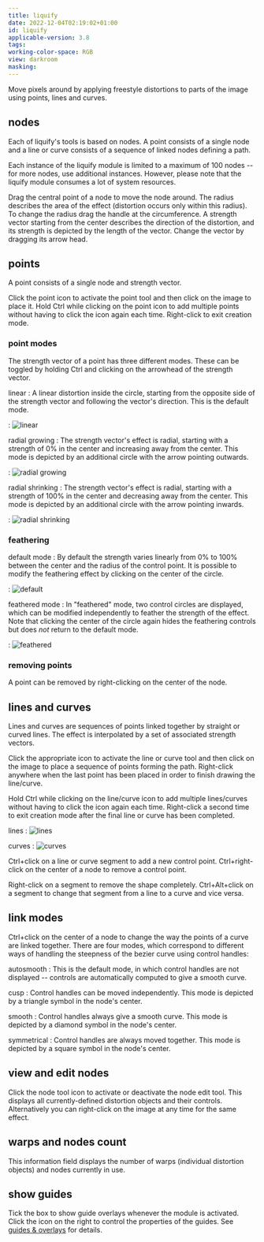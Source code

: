 ```yaml
---
title: liquify
date: 2022-12-04T02:19:02+01:00
id: liquify
applicable-version: 3.8
tags:
working-color-space: RGB
view: darkroom
masking:
---
```


Move pixels around by applying freestyle distortions to parts of the image using points, lines and curves.

## nodes

Each of liquify's tools is based on nodes. A point consists of a single node and a line or curve consists of a sequence of linked nodes defining a path.

Each instance of the liquify module is limited to a maximum of 100 nodes -- for more nodes, use additional instances. However, please note that the liquify module consumes a lot of system resources.

Drag the central point of a node to move the node around. The radius describes the area of the effect (distortion occurs only within this radius). To change the radius drag the handle at the circumference. A strength vector starting from the center describes the direction of the distortion, and its strength is depicted by the length of the vector. Change the vector by dragging its arrow head.

## points

A point consists of a single node and strength vector.

Click the point icon to activate the point tool and then click on the image to place it. Hold Ctrl while clicking on the point icon to add multiple points without having to click the icon again each time. Right-click to exit creation mode.

### point modes

The strength vector of a point has three different modes. These can be toggled by holding Ctrl and clicking on the arrowhead of the strength vector.

linear
: A linear distortion inside the circle, starting from the opposite side of the strength vector and following the vector's direction. This is the default mode.

: ![linear](./liquify/liquify_ex1.png#w33)

radial growing
: The strength vector's effect is radial, starting with a strength of 0% in the center and increasing away from the center. This mode is depicted by an additional circle with the arrow pointing outwards.

: ![radial growing](./liquify/liquify_ex4.png#w33)

radial shrinking
: The strength vector's effect is radial, starting with a strength of 100% in the center and decreasing away from the center. This mode is depicted by an additional circle with the arrow pointing inwards.

: ![radial shrinking](./liquify/liquify_ex3.png#w33)

### feathering

default mode
: By default the strength varies linearly from 0% to 100% between the center and the radius of the control point. It is possible to modify the feathering effect by clicking on the center of the circle.

: ![default](./liquify/liquify_ex1.png#w33)

feathered mode
: In "feathered" mode, two control circles are displayed, which can be modified independently to feather the strength of the effect. Note that clicking the center of the circle again hides the feathering controls but does _not_ return to the default mode.

: ![feathered](./liquify/liquify_ex2.png#w33)

### removing points

A point can be removed by right-clicking on the center of the node.

## lines and curves

Lines and curves are sequences of points linked together by straight or curved lines. The effect is interpolated by a set of associated strength vectors.

Click the appropriate icon to activate the line or curve tool and then click on the image to place a sequence of points forming the path. Right-click anywhere when the last point has been placed in order to finish drawing the line/curve.

Hold Ctrl while clicking on the line/curve icon to add multiple lines/curves without having to click the icon again each time. Right-click a second time to exit creation mode after the final line or curve has been completed.

lines
: ![lines](./liquify/liquify_ex5.png#w50)

curves
: ![curves](./liquify/liquify_ex6.png#w50)

Ctrl+click on a line or curve segment to add a new control point. Ctrl+right-click on the center of a node to remove a control point.

Right-click on a segment to remove the shape completely. Ctrl+Alt+click on a segment to change that segment from a line to a curve and vice versa.

## link modes

Ctrl+click on the center of a node to change the way the points of a curve are linked together. There are four modes, which correspond to different ways of handling the steepness of the bezier curve using control handles:

autosmooth
: This is the default mode, in which control handles are not displayed -- controls are automatically computed to give a smooth curve.

cusp
: Control handles can be moved independently. This mode is depicted by a triangle symbol in the node's center.

smooth
: Control handles always give a smooth curve. This mode is depicted by a diamond symbol in the node's center.

symmetrical
: Control handles are always moved together. This mode is depicted by a square symbol in the node's center.

## view and edit nodes

Click the node tool icon to activate or deactivate the node edit tool. This displays all currently-defined distortion objects and their controls. Alternatively you can right-click on the image at any time for the same effect.

## warps and nodes count

This information field displays the number of warps (individual distortion objects) and nodes currently in use.

## show guides

Tick the box to show guide overlays whenever the module is activated. Click the icon on the right to control the properties of the guides. See [guides & overlays](../utility-modules/darkroom/guides-overlays.md) for details.
